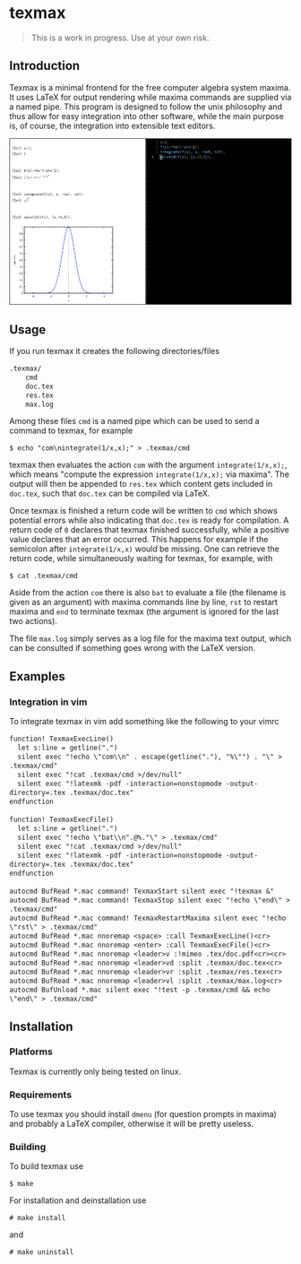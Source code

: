 # texmax
> This is a work in progress. Use at your own risk.

## Introduction
Texmax is a minimal frontend for the free computer algebra system maxima.
It uses LaTeX for output rendering while maxima commands are supplied via a
named pipe.
This program is designed to follow the unix philosophy and thus allow for easy
integration into other software, while the main purpose is, of course, the
integration into extensible text editors.

![](https://github.com/jackerschott/texmax/raw/dev/screenshot.png)

## Usage
If you run texmax it creates the following directories/files

    .texmax/
        cmd
        doc.tex
        res.tex
        max.log

Among these files `cmd` is a named pipe which can be used to send a command to
texmax, for example

    $ echo "com\nintegrate(1/x,x);" > .texmax/cmd

texmax then evaluates the action `com` with the argument `integrate(1/x,x);`,
which means "compute the expression `integrate(1/x,x);` via maxima".
The output will then be appended to `res.tex` which content gets included in
`doc.tex`, such that `doc.tex` can be compiled via LaTeX.

Once texmax is finished a return code will be written to `cmd` which shows 
potential errors while also indicating that `doc.tex` is ready for compilation.
A return code of `0` declares that texmax finished successfully, while a
positive value declares that an error occurred.
This happens for example if the semicolon after `integrate(1/x,x)` would be
missing.
One can retrieve the return code, while simultaneously waiting for texmax, for
example, with
    
    $ cat .texmax/cmd


Aside from the action `com` there is also `bat` to evaluate a file (the filename
is given as an argument) with maxima commands line by line, `rst` to restart
maxima and `end` to terminate texmax (the argument is ignored for the last two
actions).

The file `max.log` simply serves as a log file for the maxima text output, which
can be consulted if something goes wrong with the LaTeX version.

## Examples
### Integration in vim
To integrate texmax in vim add something like the following to your vimrc
```vim
function! TexmaxExecLine()
  let s:line = getline(".")
  silent exec "!echo \"com\\n" . escape(getline("."), "%\"") . "\" > .texmax/cmd"
  silent exec "!cat .texmax/cmd >/dev/null"
  silent exec "!latexmk -pdf -interaction=nonstopmode -output-directory=.tex .texmax/doc.tex"
endfunction

function! TexmaxExecFile()
  let s:line = getline(".")
  silent exec "!echo \"bat\\n".@%."\" > .texmax/cmd"
  silent exec "!cat .texmax/cmd >/dev/null"
  silent exec "!latexmk -pdf -interaction=nonstopmode -output-directory=.tex .texmax/doc.tex"
endfunction

autocmd BufRead *.mac command! TexmaxStart silent exec "!texmax &"
autocmd BufRead *.mac command! TexmaxStop silent exec "!echo \"end\" > .texmax/cmd"
autocmd BufRead *.mac command! TexmaxRestartMaxima silent exec "!echo \"rst\" > .texmax/cmd"
autocmd BufRead *.mac nnoremap <space> :call TexmaxExecLine()<cr>
autocmd BufRead *.mac nnoremap <enter> :call TexmaxExecFile()<cr>
autocmd BufRead *.mac nnoremap <leader>v :!mimeo .tex/doc.pdf<cr><cr>
autocmd BufRead *.mac nnoremap <leader>vd :split .texmax/doc.tex<cr>
autocmd BufRead *.mac nnoremap <leader>vr :split .texmax/res.tex<cr>
autocmd BufRead *.mac nnoremap <leader>vl :split .texmax/max.log<cr>
autocmd BufUnload *.mac silent exec "!test -p .texmax/cmd && echo \"end\" > .texmax/cmd"
```

## Installation
### Platforms
Texmax is currently only being tested on linux.

### Requirements
To use texmax you should install `dmenu` (for question prompts in maxima) and
probably a LaTeX compiler, otherwise it will be pretty useless.

### Building
To build texmax use

    $ make

For installation and deinstallation use

    # make install

and

    # make uninstall
